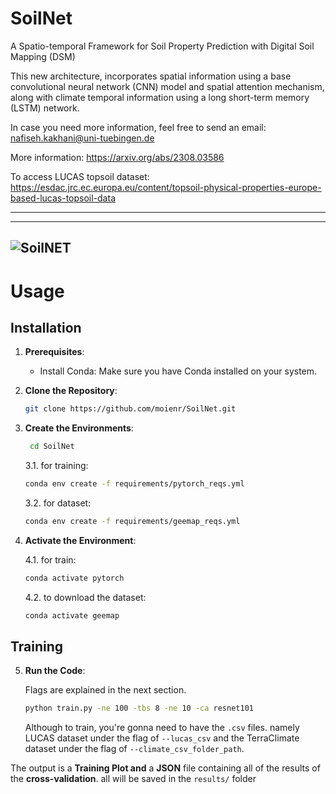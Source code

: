 # SoilNet
A Spatio-temporal Framework for Soil Property Prediction with Digital Soil Mapping (DSM)

This new architecture, incorporates spatial information using a base convolutional neural network (CNN) model and spatial attention mechanism, along with climate temporal information using a long short-term memory (LSTM) network. 

In case you need more information, feel free to send an email: nafiseh.kakhani@uni-tuebingen.de

More information: https://arxiv.org/abs/2308.03586

To access LUCAS topsoil dataset: https://esdac.jrc.ec.europa.eu/content/topsoil-physical-properties-europe-based-lucas-topsoil-data

<!-- ## Experiments

| USE_SA | USE_LSTM | USE_SRTM | OC_MAX | **RUN NAME** |
|  :---:  |  :---:   |  :---:   |  :---:   |    :---:    |
|   ✅   |    ❌   |    ✅    |   87   |      RUN_D_2023_05_04_T_13_27_Moien        |
|   ✅   |    ❌   |    ✅    |   87   |      RUN_D_2023_05_08_T_14_17_Nafiseh  |
|        |          |          |        |              |
|        |          |          |        |              |
|        |          |          |        |              |
|        |          |          |        |              |
|        |          |          |        |              |
|        |          |          |        |              |
|        |          |          |        |              |
|        |          |          |        |              | -->



<!-- ### MODEL
- ~~Add Spatial Attention Module~~
- ~~FCNN + Regressor~~
- ~~FCNN + SA + Regressor~~
- ~~LSTM~~
 -->
 
<!-- ### DATASET
- ~~Add TerraClimate Dataset~~
- ~~Update the ClimateInformation.js (in processing)~~
- ~~Write SRTM + Slope dataset donwlaoder~~ 
 ### Analysis
- CNN
- CNN + Att 
- CNN + Att + LSTM
- RF with no timeseries data
- RF + timeseries data -->

---
<!-- ![oc_all](https://github.com/moienr/SoilNet/blob/d0255c1ce411e631265daf311f1ca0d68b7b0412/readme_imgs/overallarc2.png) -->
---
 ![SoilNET](./readme_imgs/overallarc2.png)
---


# Usage

## Installation

1. **Prerequisites**:
   - Install Conda: Make sure you have Conda installed on your system.

2. **Clone the Repository**:
   ```bash
   git clone https://github.com/moienr/SoilNet.git
   ```

3. **Create the Environments**:
   ```bash
    cd SoilNet
    ```
    3.1. for training:
    ```bash  
    conda env create -f requirements/pytorch_reqs.yml
    ```

    3.2. for dataset:
    ```bash  
    conda env create -f requirements/geemap_reqs.yml
    ```

4. **Activate the Environment**:

    4.1. for train:

    ```bash
    conda activate pytorch
    ```

    4.2. to download the dataset:

    ```bash
    conda activate geemap
    ```

## Training

5. **Run the Code**:

    Flags are explained in the next section.

    ```bash
    python train.py -ne 100 -tbs 8 -ne 10 -ca resnet101
    ```
    
    Although to train, you're gonna need to have the `.csv` files. namely LUCAS dataset under the flag of `--lucas_csv` and the TerraClimate dataset under the flag of `--climate_csv_folder_path`.

The output is a **Training Plot and** a **JSON** file containing all of the results of the **cross-validation**. all will be saved in the `results/` folder






<!--
## Explanation of Command-line Flags for `train.py`

The `train.py` script accepts several command-line flags (arguments) that allow you to customize the training process. These flags help adjust various settings and parameters for the model training. Below is a detailed explanation of each flag:

1. `-nw` or `--num_workers`:
   - Type: Integer
   - Default: 2
   - Description: Number of workers used for data loading during training. Adjust this value based on your system's capabilities to optimize data loading efficiency.

2. `-tbs` or `--train_batch_size`:
   - Type: Integer
   - Default: 4
   - Description: Batch size used during training. A larger batch size can increase training speed but may require more memory.

3. `-Tbs` or `--test_batch_size`:
   - Type: Integer
   - Default: 4
   - Description: Batch size used during testing. Similar to the training batch size, it affects memory consumption during testing.

4. `-lr` or `--learning_rate`:
   - Type: Float
   - Default: 0.0001
   - Description: Learning rate used for the optimization algorithm during training.

5. `-ne` or `--num_epochs`:
   - Type: Integer
   - Default: 2
   - Description: Number of training epochs. An epoch is a complete pass through the entire training dataset.

6. `-lrs` or `--lr_scheduler`:
   - Choices: 'step', 'plateau', or None (case-sensitive)
   - Default: 'step'
   - Description: Learning rate scheduler type. Choose from 'step' (step-wise decay), 'plateau' (decay on validation loss plateau), or None (no learning rate decay).

7. `-oc` or `--oc_max`:
   - Type: Integer
   - Default: 87
   - Description: Maximum value for OC during training. Adjust this value based on your specific use case.

8. `-us` or `--use_srtm`:
   - Action: Store True
   - Default: True
   - Description: Enable or disable the use of SRTM (Shuttle Radar Topography Mission) data during training.

9. `-usa` or `--use_spatial_attention`:
   - Action: Store True
   - Default: True
   - Description: Enable or disable the use of spatial attention in the model architecture.

10. `-ca` or `--cnn_architecture`:
    - Choices: 'vgg16', 'resnet101' (case-sensitive)
    - Default: 'vgg16'
    - Description: Choose the CNN architecture for the model. Options are 'vgg16' or 'resnet101'.

11. `-rv` or `--reg_version`:
    - Type: Integer
    - Default: 2
    - Description: Regression version used during training. Adjust this value based on your specific use case.

12. `-ulb` or `--use_lstm_branch`:
    - Action: Store True
    - Default: True
    - Description: Enable or disable the use of the LSTM branch in the model architecture.

13. `-tl8` or `--train_l8_folder_path`:
    - Type: String
    - Default: 'D:\python\SoilNet\dataset\l8_images\\train\\'
    - Description: Path to the training L8 (Landsat 8) image folder.

14. `-tsl8` or `--test_l8_folder_path`:
    - Type: String
    - Default: 'D:\python\SoilNet\dataset\l8_images\\test\\'
    - Description: Path to the test L8 (Landsat 8) image folder.

15. `-vl8` or `--val_l8_folder_path`:
    - Type: String
    - Default: 'D:\python\SoilNet\dataset\l8_images\\val\\'
    - Description: Path to the validation L8 (Landsat 8) image folder.

16. `-tvsl8` or `--testval_l8_folder_path`:
    - Type: String
    - Default: 'D:\python\SoilNet\dataset\l8_images\\val\\'
    - Description: Path to the test/validation L8 (Landsat 8) image folder.

17. `-lcp` or `--lucas_csv_path`:
    - Type: String
    - Default: 'D:\python\SoilNet\dataset\LUCAS_2015_all.csv'
    - Description: Path to the LUCAS CSV file.

18. `-ccp` or `--climate_csv_folder_path`:
    - Type: String
    - Default: "D:\\python\\SoilNet\\dataset\\Climate\\All\\filled\\"
    - Description: Path to the climate CSV folder.

These command-line flags allow you to configure various aspects of the model training process based on your specific requirements and dataset. Adjust the values according to your needs when running the `train.py` script.
-->
